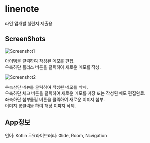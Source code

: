 # linenote
라인 앱개발 챌린지 제출용

ScreenShots
-----------
![Screenshot1](https://user-images.githubusercontent.com/44568146/75122954-8a3de380-56e6-11ea-8f62-e3e10a4b1041.png)

아이템을 클릭하여 작성된 메모를 편집.   
우측하단 플러스 버튼을 클릭하여 새로운 메모를 작성.


![Screenshot2](https://user-images.githubusercontent.com/44568146/75122970-aa6da280-56e6-11ea-9c1a-ec2c8054208e.png)

우측상단 메뉴를 클릭하여 작성된 메모를 삭제.   
우측하단 체크 버튼을 클릭하여 새로운 메모를 저장 또는 작성된 메모 편집완료.   
좌측하단 첨부클립 버튼을 클릭하여 새로운 이미지 첨부.   
이미지 롱클릭을 하여 해당 이미지 삭제.   




App정보
-------
언어: Kotlin 
주요라이브러리: Glide, Room, Navigation


